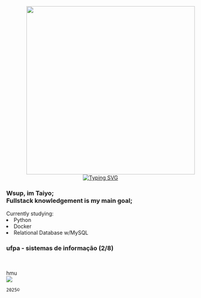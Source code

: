 <img align="right" width="450" src="https://i.pinimg.com/originals/7f/aa/f7/7faaf74810050f854e703110ca8084a5.gif">
<p align="center">
  <a href="https://git.io/typing-svg">
    <img src="https://readme-typing-svg.herokuapp.com?font=Ubuntu&weight=500&size=35&letterSpacing=&duration=1000&pause=2000&color=F0F0F0&background=69FF0000&center=true&vCenter=true&multiline=true&random=true&width=70&height=70&lines=%5Bas%5D" alt="Typing SVG" />
  </a>
</p>
<h3>Wsup, im Taiyo; <br>
Fullstack knowledgement is my main goal;
</h3>
Currently studying: <br>
<li>Python</li>
<li>Docker</li>
<li>Relational Database w/MySQL</li>

### ufpa - sistemas de informação (2/8)
<br> 

 hmu <br>
[![](https://img.shields.io/badge/ty.ou-0029A5?logo=discord)](https://discord.com/channels/@ty.ou/)
 

`2025©`

